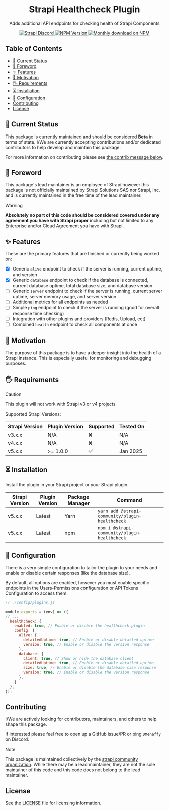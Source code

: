 <div align="center">
<h1>Strapi Healthcheck Plugin</h1>
	
<p style="margin-top: 0;">Adds additional API endpoints for checking health of Strapi Components</p>
	
<p>
  <a href="https://discord.strapi.io">
    <img src="https://img.shields.io/discord/811989166782021633?color=blue&label=strapi-discord" alt="Strapi Discord">
  </a>
  <a href="https://www.npmjs.com/package/@strapi-community/plugin-healthcheck">
    <img src="https://img.shields.io/npm/v/@strapi-community/plugin-healthcheck/latest.svg" alt="NPM Version" />
  </a>
  <a href="https://www.npmjs.org/package/strapi-plugin-healthcheck">
    <img src="https://img.shields.io/npm/dm/@strapi-community/plugin-healthcheck" alt="Monthly download on NPM" />
  </a>
</p>
</div>

## Table of Contents <!-- omit in toc -->

- [🚦 Current Status](#-current-status)
- [🛑 Foreword](#-foreword)
- [✨ Features](#-features)
- [🤔 Motivation](#-motivation)
- [🖐 Requirements](#-requirements)
- [⏳ Installation](#-installation)
- [🔧 Configuration](#-configuration)
- [Contributing](#contributing)
- [License](#license)

## 🚦 Current Status

This package is currently maintained and should be considered **Beta** in terms of state. I/We are currently accepting contributions and/or dedicated contributors to help develop and maintain this package.

For more information on contributing please see [the contrib message below](#contributing).

## 🛑 Foreword

This package's lead maintainer is an employee of Strapi however this package is not officially maintained by Strapi Solutions SAS nor Strapi, Inc. and is currently maintained in the free time of the lead maintainer.

> [!WARNING]
**Absolutely no part of this code should be considered covered under any agreement you have with Strapi proper** including but not limited to any Enterprise and/or Cloud Agreement you have with Strapi.

## ✨ Features

These are the primary features that are finished or currently being worked on:

- [x] Generic `alive` endpoint to check if the server is running, current uptime, and version
- [x] Generic `database` endpoint to check if the database is connected, current database uptime, total database size, and database version
- [ ] Generic `server` endpoint to check if the server is running, current server uptime, server memory usage, and server version
- [ ] Additional metrics for all endpoints as needed
- [ ] Simple `ping` endpoint to check if the server is running (good for overall response time checking)
- [ ] Integration with other plugins and providers (Redis, Upload, ect)
- [ ] Combined `health` endpoint to check all components at once

## 🤔 Motivation

The purpose of this package is to have a deeper insight into the health of a Strapi instance. This is especially useful for monitoring and debugging purposes.

## 🖐 Requirements

> [!CAUTION]
> This plugin will not work with Strapi v3 or v4 projects

Supported Strapi Versions:

| Strapi Version | Plugin Version | Supported | Tested On |
|----------------|----------------|-----------|-----------|
| v3.x.x         | N/A            | ❌         | N/A       |
| v4.x.x         | N/A            | ❌         | N/A       |
| v5.x.x         | >= 1.0.0       | ✅         | Jan 2025  |

## ⏳ Installation

Install the plugin in your Strapi project or your Strapi plugin.

| Strapi Version | Plugin Version | Package Manager | Command                                         |
|----------------|----------------|-----------------|-------------------------------------------------|
| v5.x.x         | Latest         | Yarn            | `yarn add @strapi-community/plugin-healthcheck` |
| v5.x.x         | Latest         | npm             | `npm i @strapi-community/plugin-healthcheck`    |

## 🔧 Configuration

There is a very simple configuration to tailor the plugin to your needs and enable or disable certain responses (like the database size).

By default, all options are enabled, however you must enable specific endpoints in the Users-Permissions configuration or API Tokens Configuration to access them.

```javascript
// ./config/plugins.js

module.exports = (env) => ({
// ...
  healthcheck: {
    enabled: true, // Enable or disable the healthcheck plugin
    config: {
      alive: {
        detailedUptime: true, // Enable or disable detailed uptime
        version: true, // Enable or disable the version response
      },
      database: {
        client: true, // Show or hide the database client
        detailedUptime: true, // Enable or disable detailed uptime
        size: true, // Enable or disable the database size response
        version: true, // Enable or disable the version response
      },
    }
  },
});
```

## Contributing

I/We are actively looking for contributors, maintainers, and others to help shape this package.

If interested please feel free to open up a GitHub issue/PR or ping `DMehaffy` on Discord.

> [!NOTE]
This package is maintained collectively by the [strapi community organization](https://github.com/strapi-community). While there may be a lead maintainer, they are not the sole maintainer of this code and this code does not belong to the lead maintainer.

## License

See the [LICENSE](./LICENSE.md) file for licensing information.
